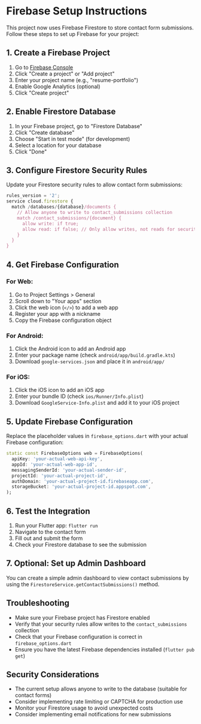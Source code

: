 # Firebase Setup Instructions

This project now uses Firebase Firestore to store contact form submissions. Follow these steps to set up Firebase for your project:

## 1. Create a Firebase Project

1. Go to [Firebase Console](https://console.firebase.google.com/)
2. Click "Create a project" or "Add project"
3. Enter your project name (e.g., "resume-portfolio")
4. Enable Google Analytics (optional)
5. Click "Create project"

## 2. Enable Firestore Database

1. In your Firebase project, go to "Firestore Database"
2. Click "Create database"
3. Choose "Start in test mode" (for development)
4. Select a location for your database
5. Click "Done"

## 3. Configure Firestore Security Rules

Update your Firestore security rules to allow contact form submissions:

```javascript
rules_version = '2';
service cloud.firestore {
  match /databases/{database}/documents {
    // Allow anyone to write to contact_submissions collection
    match /contact_submissions/{document} {
      allow write: if true;
      allow read: if false; // Only allow writes, not reads for security
    }
  }
}
```

## 4. Get Firebase Configuration

### For Web:
1. Go to Project Settings > General
2. Scroll down to "Your apps" section
3. Click the web icon (`</>`) to add a web app
4. Register your app with a nickname
5. Copy the Firebase configuration object

### For Android:
1. Click the Android icon to add an Android app
2. Enter your package name (check `android/app/build.gradle.kts`)
3. Download `google-services.json` and place it in `android/app/`

### For iOS:
1. Click the iOS icon to add an iOS app
2. Enter your bundle ID (check `ios/Runner/Info.plist`)
3. Download `GoogleService-Info.plist` and add it to your iOS project

## 5. Update Firebase Configuration

Replace the placeholder values in `firebase_options.dart` with your actual Firebase configuration:

```dart
static const FirebaseOptions web = FirebaseOptions(
  apiKey: 'your-actual-web-api-key',
  appId: 'your-actual-web-app-id',
  messagingSenderId: 'your-actual-sender-id',
  projectId: 'your-actual-project-id',
  authDomain: 'your-actual-project-id.firebaseapp.com',
  storageBucket: 'your-actual-project-id.appspot.com',
);
```

## 6. Test the Integration

1. Run your Flutter app: `flutter run`
2. Navigate to the contact form
3. Fill out and submit the form
4. Check your Firestore database to see the submission

## 7. Optional: Set up Admin Dashboard

You can create a simple admin dashboard to view contact submissions by using the `FirestoreService.getContactSubmissions()` method.

## Troubleshooting

- Make sure your Firebase project has Firestore enabled
- Verify that your security rules allow writes to the `contact_submissions` collection
- Check that your Firebase configuration is correct in `firebase_options.dart`
- Ensure you have the latest Firebase dependencies installed (`flutter pub get`)

## Security Considerations

- The current setup allows anyone to write to the database (suitable for contact forms)
- Consider implementing rate limiting or CAPTCHA for production use
- Monitor your Firestore usage to avoid unexpected costs
- Consider implementing email notifications for new submissions
